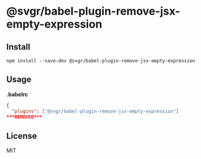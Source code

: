 # @svgr/babel-plugin-remove-jsx-empty-expression

## Install

```
npm install --save-dev @svgr/babel-plugin-remove-jsx-empty-expression
```

## Usage

**.babelrc**

```json
{
  "plugins": ["@svgr/babel-plugin-remove-jsx-empty-expression"]
***REMOVED***
```

## License

MIT
